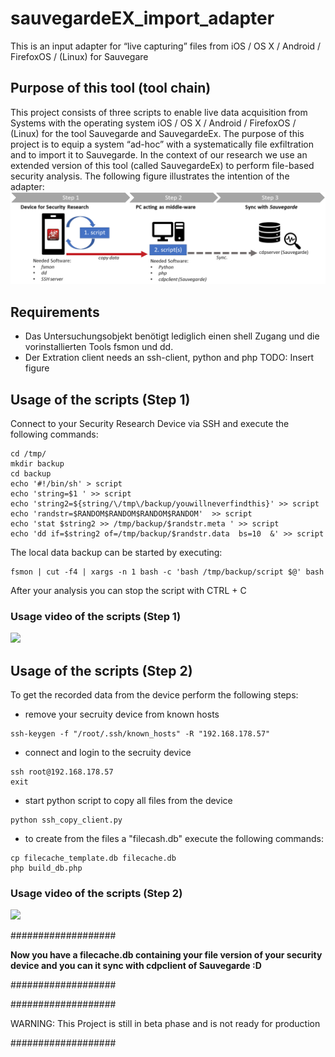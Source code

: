 # sauvegardeEX_import_adapter
This is an input adapter for “live capturing” files from iOS / OS X / Android / FirefoxOS / (Linux) for Sauvegare 

## Purpose of this tool (tool chain)
This project consists of three scripts to enable live data acquisition from Systems with the operating system iOS / OS X / Android / FirefoxOS / (Linux) for the tool Sauvegarde and SauvegardeEx. The purpose of this project is to equip a system “ad-hoc” with a systematically file exfiltration and to import it to Sauvegarde. In the context of our research we use an extended version of this tool (called SauvegardeEx) to perform file-based security analysis. The following figure illustrates the intention of the adapter:
![](sauvegarde_adapter.png)


## Requirements
- Das Untersuchungsobjekt benötigt lediglich einen shell Zugang und die vorinstallierten Tools fsmon und dd.
- Der Extration client needs an ssh-client, python and php
TODO: Insert figure

## Usage of the scripts (Step 1)
Connect to your Security Research Device via SSH and execute the following commands:
```
cd /tmp/
mkdir backup
cd backup
echo '#!/bin/sh' > script
echo 'string=$1 ' >> script
echo 'string2=${string/\/tmp\/backup/youwillneverfindthis}' >> script
echo 'randstr=$RANDOM$RANDOM$RANDOM$RANDOM'  >> script
echo 'stat $string2 >> /tmp/backup/$randstr.meta ' >> script
echo 'dd if=$string2 of=/tmp/backup/$randstr.data  bs=10  &' >> script
```

The local data backup can be started by executing:
```
fsmon | cut -f4 | xargs -n 1 bash -c 'bash /tmp/backup/script $@' bash
```

After your analysis you can stop the script with CTRL + C

### Usage video of the scripts (Step 1)
![](vid1.gif)



## Usage of the scripts (Step 2)
To get the recorded data from the device perform the following steps:

- remove your secruity device from known hosts
```
ssh-keygen -f "/root/.ssh/known_hosts" -R "192.168.178.57"
```

- connect and login to the secruity device
```
ssh root@192.168.178.57
exit
```

- start python script to copy all files from the device
```
python ssh_copy_client.py
```

- to create from the files a "filecash.db" execute the following commands:
```
cp filecache_template.db filecache.db
php build_db.php
```

### Usage video of the scripts (Step 2)
![](vid2.gif)



###################

**Now you have a filecache.db containing your file version of your security device and you can it sync with cdpclient of Sauvegarde :D**

###################

###################

WARNING: This Project is still in beta phase and is not ready for production

###################
